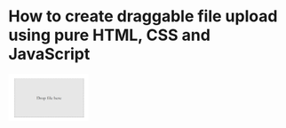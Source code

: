 # How to create draggable file upload using pure HTML, CSS and JavaScript

<img src="../../img/draggable.png" alt="draggable-file-upload" />